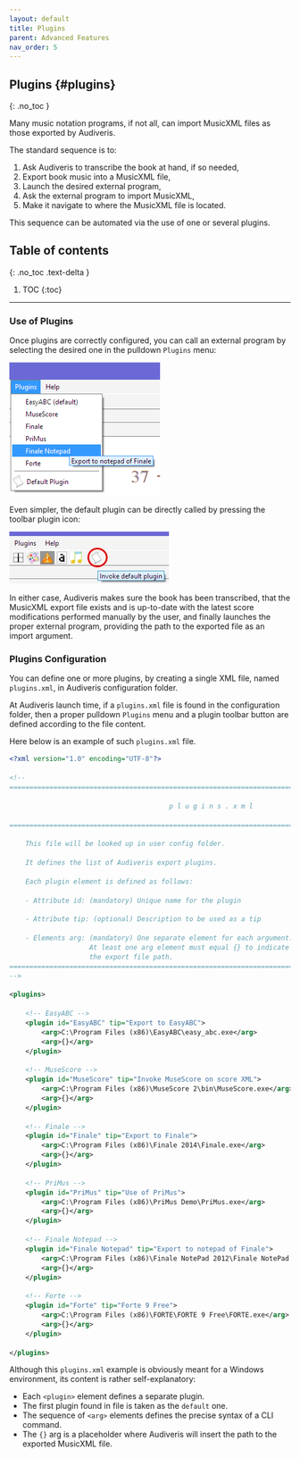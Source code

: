 ```yaml
---
layout: default
title: Plugins
parent: Advanced Features
nav_order: 5
---
```

## Plugins {#plugins}
{: .no_toc }

Many music notation programs, if not all, can import MusicXML files as those exported by Audiveris.

The standard sequence is to:
1. Ask Audiveris to transcribe the book at hand, if so needed,
2. Export book music into a MusicXML file,
3. Launch the desired external program,
4. Ask the external program to import MusicXML,
5. Make it navigate to where the MusicXML file is located.

This sequence can be automated via the use of one or several plugins.

## Table of contents
{: .no_toc .text-delta }

1. TOC
{:toc}

---

### Use of Plugins

Once plugins are correctly configured, you can call an external program by selecting the desired one
in the pulldown `Plugins` menu:

![](../assets/plugins_menu_finale.png)

Even simpler, the default plugin can be directly called by pressing the toolbar plugin icon:

![](../assets/plugin_icon.png)

In either case, Audiveris makes sure the book has been transcribed, that the MusicXML export file
exists and is up-to-date with the latest score modifications performed manually by the user,
and finally launches the proper external program,
providing the path to the exported file as an import argument.

### Plugins Configuration

You can define one or more plugins, by creating a single XML file, named `plugins.xml`,
in Audiveris configuration folder.

At Audiveris launch time, if a `plugins.xml` file is found in the configuration folder, then a
proper pulldown `Plugins` menu and a plugin toolbar button are defined according to the file content.

Here below is an example of such `plugins.xml` file.

```xml
<?xml version="1.0" encoding="UTF-8"?>

<!--
====================================================================================================

                                        p l u g i n s . x m l

====================================================================================================

    This file will be looked up in user config folder.

    It defines the list of Audiveris export plugins.

    Each plugin element is defined as follows:

    - Attribute id: (mandatory) Unique name for the plugin

    - Attribute tip: (optional) Description to be used as a tip

    - Elements arg: (mandatory) One separate element for each argument.
                    At least one arg element must equal {} to indicate where to insert at run-time
                    the export file path.    
====================================================================================================
-->

<plugins>

    <!-- EasyABC -->
    <plugin id="EasyABC" tip="Export to EasyABC">
        <arg>C:\Program Files (x86)\EasyABC\easy_abc.exe</arg>
        <arg>{}</arg>
    </plugin>

    <!-- MuseScore -->
    <plugin id="MuseScore" tip="Invoke MuseScore on score XML">
        <arg>C:\Program Files (x86)\MuseScore 2\bin\MuseScore.exe</arg>
        <arg>{}</arg>
    </plugin>

    <!-- Finale -->
    <plugin id="Finale" tip="Export to Finale">
        <arg>C:\Program Files (x86)\Finale 2014\Finale.exe</arg>
        <arg>{}</arg>
    </plugin>

    <!-- PriMus -->
    <plugin id="PriMus" tip="Use of PriMus">
        <arg>C:\Program Files (x86)\PriMus Demo\PriMus.exe</arg>
        <arg>{}</arg>
    </plugin>

    <!-- Finale Notepad -->
    <plugin id="Finale Notepad" tip="Export to notepad of Finale">
        <arg>C:\Program Files (x86)\Finale NotePad 2012\Finale NotePad.exe</arg>
        <arg>{}</arg>
    </plugin>

    <!-- Forte -->
    <plugin id="Forte" tip="Forte 9 Free">
        <arg>C:\Program Files (x86)\FORTE\FORTE 9 Free\FORTE.exe</arg>
        <arg>{}</arg>
    </plugin>

</plugins>
```

Although this `plugins.xml` example is obviously meant for a Windows environment, its content is
rather self-explanatory:
* Each `<plugin>` element defines a separate plugin.
* The first plugin found in file is taken as the `default` one.
* The sequence of `<arg>` elements defines the precise syntax of a CLI command.
* The `{}` arg is a placeholder where Audiveris will insert the path to
  the exported MusicXML file.
